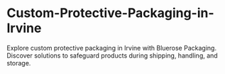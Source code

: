# Custom-Protective-Packaging-in-Irvine
Explore custom protective packaging in Irvine with Bluerose Packaging. Discover solutions to safeguard products during shipping, handling, and storage.
